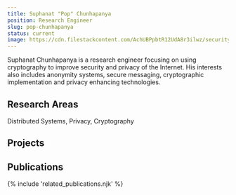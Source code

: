 ```yaml
---
title: Suphanat "Pop" Chunhapanya
position: Research Engineer
slug: pop-chunhapanya
status: current
image: https://cdn.filestackcontent.com/AchUBPpbtR12UdA8r3ilwz/security=policy:eyJleHBpcnkiOjIyMzA3NDcyNTEsImNhbGwiOlsicmVhZCIsImNvbnZlcnQiXSwiaGFuZGxlIjoiNkFwVzR5TlFvdW5xR0VUck5lRWYifQ==,signature:28c08795a0ad8e4e12b57404bc4a62e760b331954d5d9fac73ea949e1d6330ac/cache=expiry:max/resize=w:600,h:600,fit:crop,align:faces/rotate=d:exif/6ApW4yNQounqGETrNeEf
---
```

Suphanat Chunhapanya is a research engineer focusing on using cryptography to improve security and privacy of the Internet.
His interests also includes anonymity systems, secure messaging, cryptographic implementation and privacy enhancing technologies.

## Research Areas 
Distributed Systems, Privacy, Cryptography

## Projects 


## Publications
{% include 'related_publications.njk' %}

